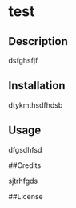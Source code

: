 
# test

## Description

dsfghsfjf

## Installation

dtykmthsdfhdsb

## Usage

dfgsdhfsd

##Credits

sjtrhfgds

##License
